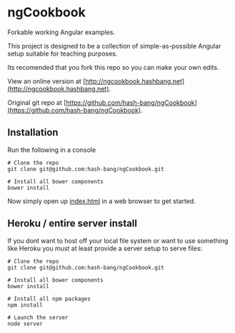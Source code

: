 ngCookbook
==========
Forkable working Angular examples.

This project is designed to be a collection of simple-as-possible Angular setup suitable for teaching purposes.

Its recomended that you fork this repo so you can make your own edits.

View an online version at [http://ngcookbook.hashbang.net](http://ngcookbook.hashbang.net).

Original git repo at [https://github.com/hash-bang/ngCookbook](https://github.com/hash-bang/ngCookbook).


Installation
------------
Run the following in a console

	# Clone the repo
	git clone git@github.com:hash-bang/ngCookbook.git

	# Install all bower components
	bower install

Now simply open up [index.html](index.html) in a web browser to get started.


Heroku / entire server install
------------------------------
If you dont want to host off your local file system or want to use something like Heroku you must at least provide a server setup to serve files:


	# Clone the repo
	git clone git@github.com:hash-bang/ngCookbook.git

	# Install all bower components
	bower install

	# Install all npm packages
	npm install

	# Launch the server
	node server
